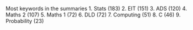 Most keywords in the summaries
	1.  Stats (183)
	2.  EIT (151)
	3.  ADS (120)
	4.  Maths 2 (107)
	5.  Maths 1 (72)
	6.  DLD (72)
	7.  Computing (51)
	8.  C (46)
	9.  Probability (23)